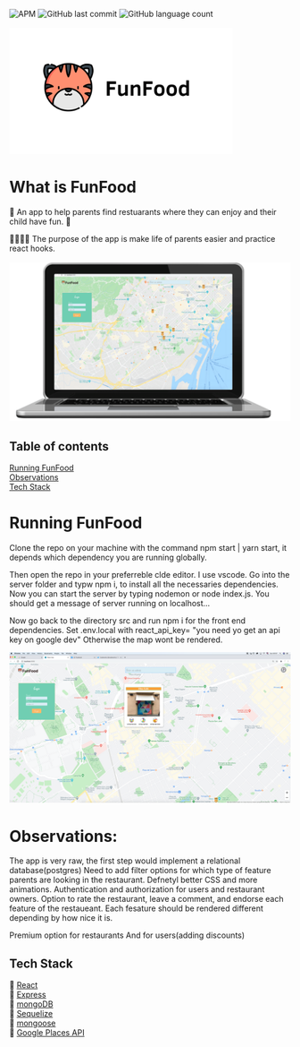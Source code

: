 ![APM](https://img.shields.io/apm/l/react?style=plastic)
![GitHub last commit](https://img.shields.io/github/last-commit/rikiDalvarez/funfood?logo=github&style=plastic)
![GitHub language count](https://img.shields.io/github/languages/count/rikidalvarez/funfood)
<br>
<br>
<img src="funfood/public/Logo-1.png" width="400" />

# What is FunFood
🐯 An app to help parents find restuarants where they can enjoy and their child have fun. 🐯


👨‍👩‍👧‍👦 The purpose of the app is make life of parents easier and practice react hooks.
<br>
<br>
![](funfood/public/Firstimage-1.png)

## Table of contents

[Running FunFood](#running-funfood)  
[Observations](#observations)  
[Tech Stack](#tech-stack)  

# Running FunFood
Clone the repo on your machine with the command npm start | yarn start, it depends which dependency you are running globally.

Then open the repo in your preferreble clde editor. I use vscode.
Go into the server folder and typw npm i, to install all the necessaries dependencies.
Now you can start the server by typing nodemon or node index.js.
You should get a message of server running on localhost...

Now go back to the directory src and run npm i for the front end dependencies.
Set .env.local with react_api_key= "you need yo get an api key on google dev"
Otherwise the map wont be rendered.

![](funfood/public/choosingRestaurant.png)

# Observations:
The app is very raw, the first step would implement a relational database(postgres)
Need to add filter options for which type of feature parents are looking in the restaurant.
Defnetyl better CSS and more animations.
Authentication and authorization for users and restaurant owners.
Option to rate the restaurant, leave a comment, and endorse each feature of the restaueant.
Each fesature should be rendered different depending by how nice it is.

Premium option for restaurants
And for users(adding discounts)

## Tech Stack

:tiger: [React](https://reactjs.org/)  
:tiger: [Express](https://expressjs.com/)  
:tiger: [mongoDB](https://www.mongodb.com/)  
:tiger: [Sequelize](https://sequelize.org/)  
:tiger: [mongoose](https://mongoosejs.com/)   
:tiger: [Google Places API](https://cloud.google.com/maps-platform/places)

